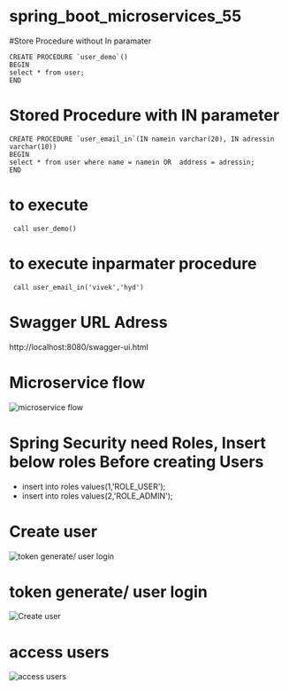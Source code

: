 # spring_boot_microservices_55

#Store Procedure without In paramater
```
CREATE PROCEDURE `user_demo`()
BEGIN 
select * from user; 
END
```

# Stored Procedure with IN parameter
```
CREATE PROCEDURE `user_email_in`(IN namein varchar(20), IN adressin varchar(10))
BEGIN
select * from user where name = namein OR  address = adressin;
END
```

# to execute 
``` call user_demo()```

# to execute inparmater procedure

``` call user_email_in('vivek','hyd')```

# Swagger URL Adress
http://localhost:8080/swagger-ui.html

# Microservice flow
![microservice flow ](https://github.com/HarshaPrimeTrainings/spring_boot_microservices_55/blob/main/micoservice%20flow.png)

# Spring Security need Roles, Insert below roles Before creating Users
- insert into roles values(1,'ROLE_USER');
- insert into roles values(2,'ROLE_ADMIN');

# Create user
![token generate/ user login ](https://github.com/HarshaPrimeTrainings/spring_boot_microservices_55/blob/main/usercreate.png)


# token generate/ user login
![Create user ](https://github.com/HarshaPrimeTrainings/spring_boot_microservices_55/blob/main/tokengenerate.png)

# access users
![access users ](https://github.com/HarshaPrimeTrainings/spring_boot_microservices_55/blob/main/accesusers.png)